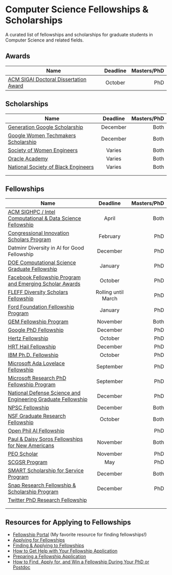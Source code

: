 # Computer Science Fellowships & Scholarships
A curated list of fellowships and scholarships for graduate students in Computer Science and related fields.


## Awards
| Name          | Deadline      | Masters/PhD  |
| ------------- |:-------------:| ------------:|
| [ACM SIGAI Doctoral Dissertation Award](https://awards.acm.org/doctoral-dissertation/nominations) | October | PhD |


## Scholarships
| Name          | Deadline      | Masters/PhD  |
| ------------- |:-------------:| ------------:|
| [Generation Google Scholarship](https://buildyourfuture.withgoogle.com/scholarships/generation-google-scholarship/#!?detail-content-tabby_activeEl=overview) | December | Both |
| [Google Women Techmakers Scholarship](https://www.womentechmakers.com/scholars) | December | Both |
| [Society of Women Engineers](https://societyofwomenengineers.swe.org/swe-scholarships) | Varies | Both|
| [Oracle Academy](https://academy.oracle.com/en/about-scholarships.html) | Varies | Both |
| [National Society of Black Engineers](https://connect.nsbe.org/Scholarships/ScholarshipList.aspx) | Varies | Both |
| |  |  |
| |  |  |


## Fellowships 
| Name          | Deadline      | Masters/PhD  |
| ------------- |:-------------:| ------------:|
| [ACM SIGHPC / Intel Computational & Data Science Fellowship](https://www.sighpc.org/fellowships) | April | Both |
| [Congressional Innovation Scholars Program](https://www.techcongress.io/blog/2019/2/7/now-recruiting-2019-congressional-innovation-scholars) | February | PhD |
| Datminr Diversity in AI for Good Fellowship | December | PhD |
| [DOE Computational Science Graduate Fellowship](https://www.krellinst.org/csgf/) | January | PhD |
| [Facebook Fellowship Program and Emerging Scholar Awards](https://research.fb.com/programs/fellowship/) | October | PhD |
| [FLEFF Diversity Scholars Fellowship](https://www.ithaca.edu/fleff/) | Rolling until March | PhD |
| [Ford Foundation Fellowship Program](http://sites.nationalacademies.org/pga/fordfellowships/index.htm) | January | PhD |
| [GEM Fellowship Program](http://www.gemfellowship.org/) | November | Both |
| [Google PhD Fellowship](https://ai.google/research/outreach/phd-fellowship/) | December | PhD |
| [Hertz Fellowship](https://hertzfoundation.org/fellowships/application/) | October | PhD |
| [HRT Hail Fellowship](http://www.hudson-trading.com/fellowship/) | December | PhD |
| [IBM Ph.D. Fellowship](https://www.research.ibm.com/university/awards/phdfellowship.shtml) | October | PhD |
| [Microsoft Ada Lovelace Fellowship](https://www.microsoft.com/en-us/research/academic-program/ada-lovelace-fellowship/) | September | PhD |
| [Microsoft Research PhD Fellowship Program](https://www.microsoft.com/en-us/research/academic-program/phd-fellowship/) | September | PhD |
| [National Defense Science and Engineering Graduate Fellowship](https://www.ndsegfellowships.org/application) | December | PhD |
| [NPSC Fellowship](http://www.npsc.org/index.html)| December | Both |
| [NSF Graduate Research Fellowship](https://www.nsfgrfp.org/) | October | Both |
| [Open Phil AI Fellowship](https://www.openphilanthropy.org/focus/global-catastrophic-risks/potential-risks-advanced-artificial-intelligence/the-open-phil-ai-fellowship) |   | PhD |
| [Paul & Daisy Soros Fellowships for New Americans](https://www.pdsoros.org/) | November | Both |
| [PEO Scholar](https://www.peointernational.org/psa-eligibility-requirements) | November | PhD |
| [SCGSR Program](http://science.energy.gov/wdts/scgsr/) | May | PhD |
| [SMART Scholarship for Service Program](https://smartscholarshipprod.service-now.com/smart) | December | Both |
| [Snap Research Fellowship & Scholarship Program](https://snapresearchfs.splashthat.com/) | December | PhD |
| [Twitter PhD Research Fellowship]() |               |              |
|               |               |              |
| |  |  |

## Resources for Applying to Fellowships
* [Fellowship Portal](https://www.profellow.com) (My favorite resource for finding fellowships!)
* [Applying for Fellowships](https://grad.uw.edu/graduate-student-funding/for-students/fellowships/applying-for-fellowships/)
* [Finding & Applying to Fellowships](https://www.gograd.org/financial-aid/scholarships/fellowships/)
* [How to Get Help with Your Fellowship Application](https://www.profellow.com/tips/how-to-get-help-with-your-fellowship-application/)
* [Preparing a Fellowship Application](https://funding.yale.edu/applying/how-apply)
* [How to Find, Apply for, and Win a Fellowship During Your PhD or Postdoc](http://pfforphds.com/fellowship-application/)

